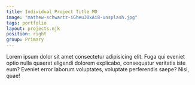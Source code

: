 ```yaml
---
title: Individual Project Title MD
image: "mathew-schwartz-iGheu30xAi8-unsplash.jpg"
tags: portfolio
layout: projects.njk
position: right
group: Primary
---
```

Lorem ipsum dolor sit amet consectetur adipisicing elit. Fuga qui eveniet optio nulla quaerat eligendi dolorem explicabo, consequatur veritatis iste eum? Eveniet error laborum voluptates, voluptate perferendis saepe? Nisi, quae!